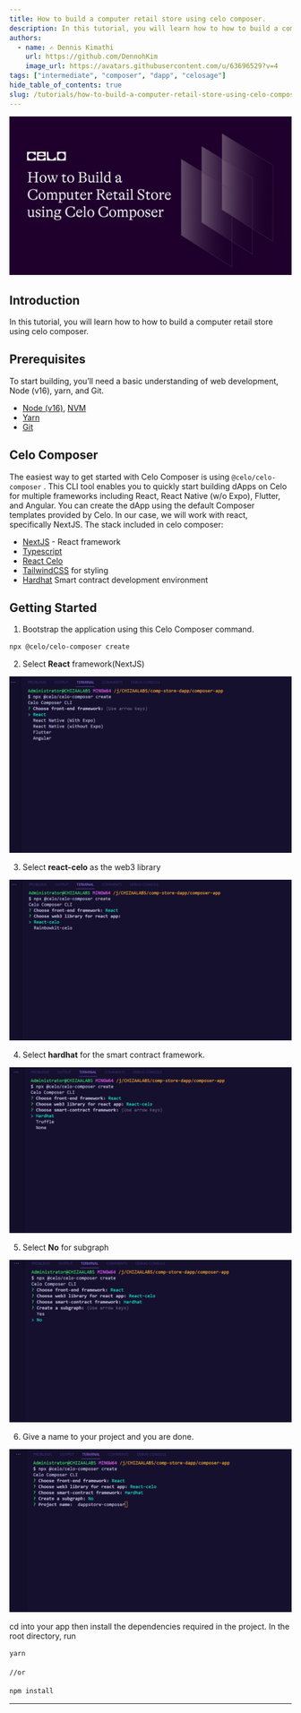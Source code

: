```yaml
---
title: How to build a computer retail store using celo composer.
description: In this tutorial, you will learn how to how to build a computer retail store using celo composer.
authors:
  - name: ✍️ Dennis Kimathi
    url: https://github.com/DennohKim
    image_url: https://avatars.githubusercontent.com/u/63696529?v=4
tags: ["intermediate", "composer", "dapp", "celosage"]
hide_table_of_contents: true
slug: /tutorials/how-to-build-a-computer-retail-store-using-celo-composer
---
```


![header](../../src/data-tutorials/showcase/intermediate/how-to-build-a-computer-retail-store-using-celo-composer.png)

## Introduction

In this tutorial, you will learn how to how to build a computer retail store using celo composer.

## Prerequisites​

To start building, you’ll need a basic understanding of web development, Node (v16), yarn, and Git.

- [Node (v16)](https://nodejs.org/en/), [NVM](https://github.com/nvm-sh/nvm)
- [Yarn](https://classic.yarnpkg.com/en/)
- [Git](https://git-scm.com/)

## Celo Composer

The easiest way to get started with Celo Composer is using `@celo/celo-composer`
. This CLI tool enables you to quickly start building dApps on Celo for multiple frameworks including React, React Native (w/o Expo), Flutter, and Angular. You can create the dApp using the default Composer templates provided by Celo. In our case, we will work with react, specifically NextJS. The stack included in celo composer:

- [NextJS](https://nextjs.org/) - React framework
- [Typescript](https://www.typescriptlang.org/)
- [React Celo](https://github.com/celo-org/react-celo)
- [TailwindCSS](https://tailwindcss.com/) for styling
- [Hardhat](https://hardhat.org/) Smart contract development environment


## Getting Started

1. Bootstrap the application using this Celo Composer command.

```bash
npx @celo/celo-composer create
```

2. Select **React** framework(NextJS)

![image](images/image-1.png)

3. Select **react-celo** as the web3 library

![image](images/image-2.png)

4. Select **hardhat** for the smart contract framework.

![image](images/image-3.png)

5. Select **No** for subgraph

![image](images/image-4.png)

6. Give a name to your project and you are done.

![image](images/image-5.png)


cd into your app then install the dependencies required in the project. In the root directory, run

```bash
yarn

//or

npm install
```

---
